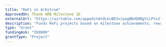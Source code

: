 ```yaml
---
title: "ReFi in Arbitrum"
ApprovedOn: Thank ARB Milestone 1b
externalUrl: "https://airtable.com/appwXztAtdLkcBD3v/pagBBdQ0BgYcLPtx3?detail=eyJwYWdlSWQiOiJwYWdSQ0wwUU43Tkt0YWM3WSIsInJvd0lkIjoicmVjc2tMeDlVbkd5cXZkcDUiLCJzaG93Q29tbWVudHMiOmZhbHNlfQ"
description: "Funds ReFi projects based on milestone achievements, rewarding overperformance. CharmVerse powers the grant process, ensuring transparency and ease of use. Expert reviewers, selected for their ReFi and Arbitrum knowledge, will choose grantees using an evaluation rubric designed by the Program Manager."
type: "Grant"
fundingAsk: "350000"
grantType: "Project"
---
```

